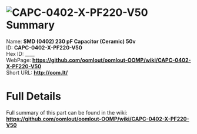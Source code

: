 
![CAPC-0402-X-PF220-V50](https://github.com/oomlout/oomlout-OOMP/blob/master/parts/CAPC-0402-X-PF220-V50/CAPC-0402-X-PF220-V50_420.jpg)   
Summary
=================
  
Name: __SMD (0402) 230 pF Capacitor (Ceramic) 50v__    
ID: __CAPC-0402-X-PF220-V50__   
Hex ID: ____   
WebPage: __https://github.com/oomlout/oomlout-OOMP/wiki/CAPC-0402-X-PF220-V50__   
Short URL: __http://oom.lt/__   

Full Details
==========================
Full summary of this part can be found in the wiki:   
__https://github.com/oomlout/oomlout-OOMP/wiki/CAPC-0402-X-PF220-V50__    

